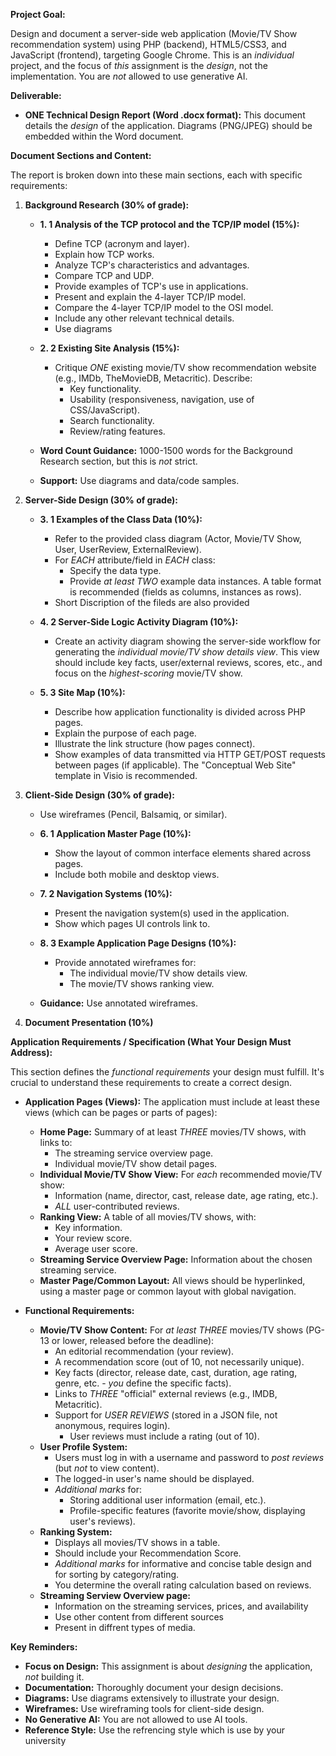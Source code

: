 **Project Goal:**

Design and document a server-side web application (Movie/TV Show recommendation system) using PHP (backend), HTML5/CSS3, and JavaScript (frontend), targeting Google Chrome.  This is an *individual* project, and the focus of *this* assignment is the *design*, not the implementation.  You are *not* allowed to use generative AI.

**Deliverable:**

*   **ONE Technical Design Report (Word .docx format):** This document details the *design* of the application. Diagrams (PNG/JPEG) should be embedded within the Word document.

**Document Sections and Content:**

The report is broken down into these main sections, each with specific requirements:

1.  **Background Research (30% of grade):**

    *   **1.  1 Analysis of the TCP protocol and the TCP/IP model (15%):**
        *   Define TCP (acronym and layer).
        *   Explain how TCP works.
        *   Analyze TCP's characteristics and advantages.
        *   Compare TCP and UDP.
        *   Provide examples of TCP's use in applications.
        *   Present and explain the 4-layer TCP/IP model.
        *   Compare the 4-layer TCP/IP model to the OSI model.
        *   Include any other relevant technical details.
        * Use diagrams

    *   **2.  2 Existing Site Analysis (15%):**
        *   Critique *ONE* existing movie/TV show recommendation website (e.g., IMDb, TheMovieDB, Metacritic).  Describe:
            *   Key functionality.
            *   Usability (responsiveness, navigation, use of CSS/JavaScript).
            *   Search functionality.
            *   Review/rating features.

    *   **Word Count Guidance:** 1000-1500 words for the Background Research section, but this is *not* strict.
    *   **Support:** Use diagrams and data/code samples.

2.  **Server-Side Design (30% of grade):**

    *   **3.  1 Examples of the Class Data (10%):**
        *   Refer to the provided class diagram (Actor, Movie/TV Show, User, UserReview, ExternalReview).
        *   For *EACH* attribute/field in *EACH* class:
            *   Specify the data type.
            *   Provide *at least TWO* example data instances.  A table format is recommended (fields as columns, instances as rows).
        * Short Discription of the fileds are also provided

    *   **4.  2 Server-Side Logic Activity Diagram (10%):**
        *   Create an activity diagram showing the server-side workflow for generating the *individual movie/TV show details view*.  This view should include key facts, user/external reviews, scores, etc., and focus on the *highest-scoring* movie/TV show.

    *   **5.  3 Site Map (10%):**
        *   Describe how application functionality is divided across PHP pages.
        *   Explain the purpose of each page.
        *   Illustrate the link structure (how pages connect).
        *   Show examples of data transmitted via HTTP GET/POST requests between pages (if applicable).  The "Conceptual Web Site" template in Visio is recommended.

3.  **Client-Side Design (30% of grade):**

    *   Use wireframes (Pencil, Balsamiq, or similar).

    *   **6.  1 Application Master Page (10%):**
        *   Show the layout of common interface elements shared across pages.
        *   Include both mobile and desktop views.

    *   **7.  2 Navigation Systems (10%):**
        *   Present the navigation system(s) used in the application.
        *   Show which pages UI controls link to.

    *   **8.  3 Example Application Page Designs (10%):**
        *   Provide annotated wireframes for:
            *   The individual movie/TV show details view.
            *   The movie/TV shows ranking view.

    *   **Guidance:** Use annotated wireframes.

4. **Document Presentation (10%)**

**Application Requirements / Specification (What Your Design Must Address):**

This section defines the *functional requirements* your design must fulfill.  It's crucial to understand these requirements to create a correct design.

*   **Application Pages (Views):**  The application must include at least these views (which can be pages or parts of pages):

    *   **Home Page:**  Summary of at least *THREE* movies/TV shows, with links to:
        *   The streaming service overview page.
        *   Individual movie/TV show detail pages.
    *   **Individual Movie/TV Show View:**  For *each* recommended movie/TV show:
        *   Information (name, director, cast, release date, age rating, etc.).
        *   *ALL* user-contributed reviews.
    *   **Ranking View:** A table of all movies/TV shows, with:
        *   Key information.
        *   Your review score.
        *   Average user score.
    *   **Streaming Service Overview Page:** Information about the chosen streaming service.
    *   **Master Page/Common Layout:**  All views should be hyperlinked, using a master page or common layout with global navigation.

*   **Functional Requirements:**

    *   **Movie/TV Show Content:**  For *at least THREE* movies/TV shows (PG-13 or lower, released before the deadline):
        *   An editorial recommendation (your review).
        *   A recommendation score (out of 10, not necessarily unique).
        *   Key facts (director, release date, cast, duration, age rating, genre, etc. - *you* define the specific facts).
        *   Links to *THREE* "official" external reviews (e.g., IMDB, Metacritic).
        *   Support for *USER REVIEWS* (stored in a JSON file, not anonymous, requires login).
            *   User reviews must include a rating (out of 10).
    *   **User Profile System:**
        *   Users must log in with a username and password to *post reviews* (but *not* to view content).
        *   The logged-in user's name should be displayed.
        *   *Additional marks* for:
            *   Storing additional user information (email, etc.).
            *   Profile-specific features (favorite movie/show, displaying user's reviews).
    *   **Ranking System:**
        *   Displays all movies/TV shows in a table.
        *   Should include your Recommendation Score.
        *   *Additional marks* for informative and concise table design and for sorting by category/rating.
        *   You determine the overall rating calculation based on reviews.
    * **Streaming Serview Overview page:**
        * Information on the streaming services, prices, and availability
        * Use other content from different sources
        * Present in diffrent types of media.

**Key Reminders:**

*   **Focus on Design:** This assignment is about *designing* the application, *not* building it.
*   **Documentation:** Thoroughly document your design decisions.
*   **Diagrams:** Use diagrams extensively to illustrate your design.
*   **Wireframes:** Use wireframing tools for client-side design.
*   **No Generative AI:** You are not allowed to use AI tools.
*   **Reference Style:** Use the refrencing style which is use by your university


